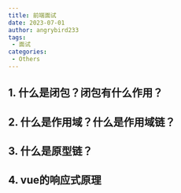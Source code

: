 ```yaml
---
title: 前端面试
date: 2023-07-01
author: angrybird233
tags:
 - 面试
categories:
 - Others
---
```


## 1. 什么是闭包？闭包有什么作用？

## 2. 什么是作用域？什么是作用域链？

## 3. 什么是原型链？

## 4. vue的响应式原理